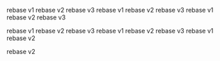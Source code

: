 rebase v1
rebase v2
rebase v3
rebase v1
rebase v2
rebase v3
rebase v1
rebase v2
rebase v3

rebase v1
rebase v2
rebase v3
rebase v1
rebase v2
rebase v3
rebase v1
rebase v2

rebase v2

